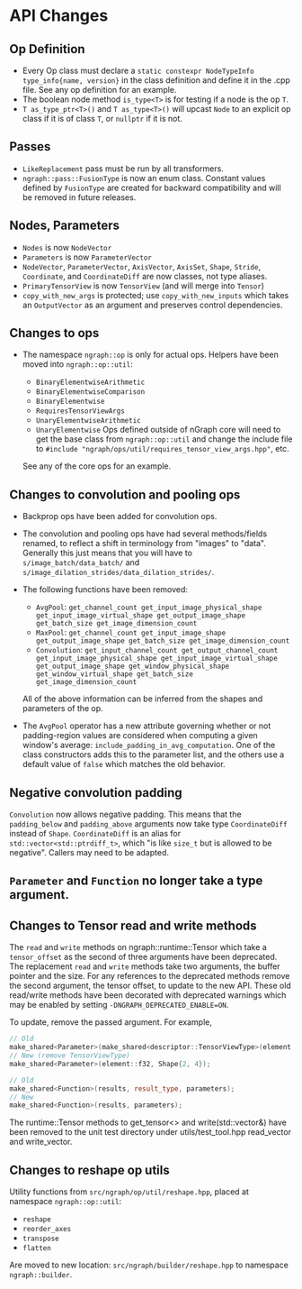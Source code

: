 # API Changes

## Op Definition
* Every Op class must declare a `static constexpr NodeTypeInfo type_info{name, version}` in the class definition and define it in the .cpp file. See any op definition for an example.
* The boolean node method `is_type<T>` is for testing if a node is the op `T`.
* `T as_type_ptr<T>()` and `T as_type<T>()` will upcast `Node` to an explicit op class if it is of class `T`, or `nullptr` if it is not.

## Passes
* `LikeReplacement` pass must be run by all transformers.
* `ngraph::pass::FusionType` is now an enum class. Constant values defined by `FusionType` are created for backward compatibility and will be removed in future releases.

## Nodes, Parameters

* `Nodes` is now `NodeVector`
* `Parameters` is now `ParameterVector`
* `NodeVector`, `ParameterVector`, `AxisVector`, `AxisSet`, `Shape`, `Stride`, `Coordinate`, and `CoordinateDiff` are now classes, not type aliases.
* `PrimaryTensorView` is now `TensorView` (and will merge into `Tensor`)
* `copy_with_new_args` is protected; use `copy_with_new_inputs` which takes an `OutputVector` as an argument and preserves control dependencies.

## Changes to ops

* The namespace `ngraph::op` is only for actual ops. Helpers have been moved into
  `ngraph::op::util`:
  + `BinaryElementwiseArithmetic`
  + `BinaryElementwiseComparison`
  + `BinaryElementwise`
  + `RequiresTensorViewArgs`
  + `UnaryElementwiseArithmetic`
  + `UnaryElementwise`
  Ops defined outside of nGraph core will need to get the base class from `ngraph::op::util` and
  change the include file to `#include "ngraph/ops/util/requires_tensor_view_args.hpp"`, etc.

  See any of the core ops for an example.

## Changes to convolution and pooling ops

* Backprop ops have been added for convolution ops.
* The convolution and pooling ops have had several methods/fields renamed, to reflect a shift
  in terminology from "images" to "data". Generally this just means that you will have to
  `s/image_batch/data_batch/` and `s/image_dilation_strides/data_dilation_strides/`.
* The following functions have been removed:
  + `AvgPool`: `get_channel_count get_input_image_physical_shape get_input_image_virtual_shape get_output_image_shape get_batch_size get_image_dimension_count`
  + `MaxPool`: `get_channel_count get_input_image_shape get_output_image_shape get_batch_size get_image_dimension_count`
  + `Convolution`: `get_input_channel_count get_output_channel_count get_input_image_physical_shape get_input_image_virtual_shape get_output_image_shape get_window_physical_shape get_window_virtual_shape get_batch_size get_image_dimension_count`

  All of the above information can be inferred from the shapes and parameters of the op.

* The `AvgPool` operator has a new attribute governing whether or not padding-region values
  are considered when computing a given window's average: `include_padding_in_avg_computation`.
  One of the class constructors adds this to the parameter list, and the others use a default
  value of `false` which matches the old behavior.

## Negative convolution padding

`Convolution` now allows negative padding. This means that the `padding_below` and `padding_above`
arguments now take type `CoordinateDiff` instead of `Shape`. `CoordinateDiff` is an alias for
`std::vector<std::ptrdiff_t>`, which "is like `size_t` but is allowed to be negative". Callers may
need to be adapted.

## `Parameter` and `Function` no longer take a type argument.

## Changes to Tensor read and write methods

The `read` and `write` methods on ngraph::runtime::Tensor which take a `tensor_offset` as the
second of three arguments have been deprecated. The replacement `read` and `write` methods take
two arguments, the buffer pointer and the size. For any references to the deprecated methods
remove the second argument, the tensor offset, to update to the new API. These old read/write
methods have been decorated with deprecated warnings which may be enabled by setting
`-DNGRAPH_DEPRECATED_ENABLE=ON`.

To update, remove the passed argument. For example,
```C++
// Old
make_shared<Parameter>(make_shared<descriptor::TensorViewType>(element::f32, Shape{2, 4}));
// New (remove TensorViewType)
make_shared<Parameter>(element::f32, Shape{2, 4});

// Old
make_shared<Function>(results, result_type, parameters);
// New
make_shared<Function>(results, parameters);
```

The runtime::Tensor methods to get_tensor<> and write<T>(std::vector&) have been removed
to the unit test directory under utils/test_tool.hpp read_vector and write_vector.

## Changes to reshape op utils

Utility functions from `src/ngraph/op/util/reshape.hpp`, placed at namespace `ngraph::op::util`:

  - `reshape`
  - `reorder_axes`
  - `transpose`
  - `flatten`

Are moved to new location: `src/ngraph/builder/reshape.hpp` to namespace `ngraph::builder`.
